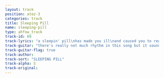 ```yaml
---
layout: track
position: atoz-3
categories: track
title: Sleeping Pill
name: sleeping-pill
type: ahfow_track
track-id: 69
track-lyrics: "a sleepin' pill\nhas made you ill\nand caused you to regress\nyou're losin' touch\nwith simple pleasures\nyour life is gettin' dull\n\nyour telephone neurosis\nit's killin' all us\nyour friends are gettin' famous\nbut that's not who have to call\nyou're havin' trouble wakin' up\nyou want things to be perfect\nyou're always at the window\nyou think it's safer there"
track-guitar: "there's really not much rhythm in this song but it sounds nice to slap a capo on F# and play these chords\nverse: A D\nchange: F G Amin G F G Amin\n(provided by brad)"
track-guitar-flag: true
track-author: 
track-sort: "SLEEPING PILL"
track-alpha: S
track-original: 
---
```

